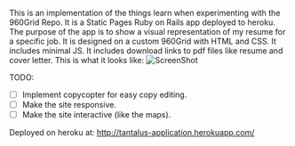 This is an implementation of the things learn when experimenting with the 960Grid Repo.
It is a Static Pages Ruby on Rails app deployed to heroku.
The purpose of the app is to show a visual representation of my resume for a specific job. 
It is designed on a custom 960Grid with HTML and CSS. It includes minimal JS. 
It includes download links to pdf files like resume and cover letter.
This is what it looks like:
![ScreenShot](https://raw.github.com/ahadshafiq/tantalus-application/master/public/screenshot.jpg)

TODO:
- [ ] Implement copycopter for easy copy editing.
- [ ] Make the site responsive.
- [ ] Make the site interactive (like the maps).

Deployed on heroku at: http://tantalus-application.herokuapp.com/
